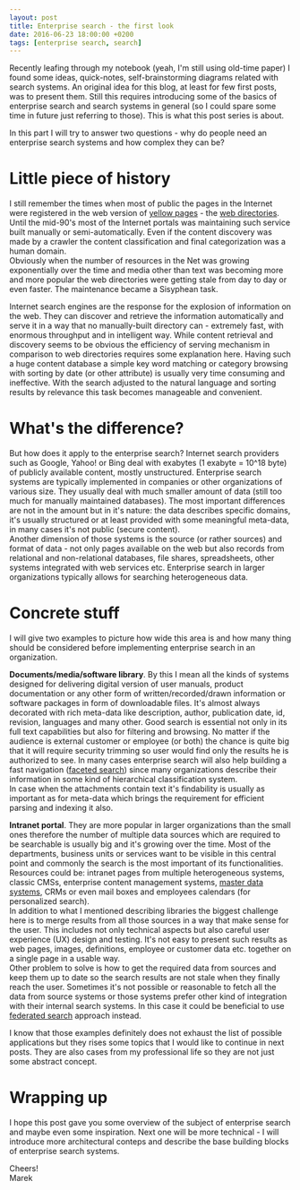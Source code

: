 ```yaml
---
layout: post
title: Enterprise search - the first look
date: 2016-06-23 18:00:00 +0200
tags: [enterprise search, search]
---
```

Recently leafing through my notebook (yeah, I'm still using old-time paper) I found some ideas, quick-notes, self-brainstorming diagrams related with search systems. An original idea for this blog, at least for few first posts, was to present them. Still this requires introducing some of the basics of enterprise search and search systems in general (so I could spare some time in future just referring to those). This is what this post series is about.  

In this part I will try to answer two questions - why do people need an enterprise search systems and how complex they can be?<!-- more -->

# Little piece of history

I still remember the times when most of public the pages in the Internet were registered in the web version of [yellow pages](https://en.wikipedia.org/wiki/Yellow_pages) - the [web directories](https://en.wikipedia.org/wiki/Web_directory). Until the mid-90's most of the Internet portals was maintaining such service built manually or semi-automatically. Even if the content discovery was made by a crawler the content classification and final categorization was a human domain.  
Obviously when the number of resources in the Net was growing exponentially over the time and media other than text was becoming more and more popular the web directories were getting stale from day to day or even faster. The maintenance became a Sisyphean task.

Internet search engines are the response for the explosion of information on the web. They can discover and retrieve the information automatically and serve it in a way that no manually-built directory can - extremely fast, with enormous throughput and in intelligent way. While content retrieval and discovery seems to be obvious the efficiency of serving mechanism in comparison to web directories requires some explanation here. Having such a huge content database a simple key word matching or category browsing with sorting by date (or other attribute) is usually very time consuming and ineffective. With the search adjusted to the natural language and sorting results by relevance this task becomes manageable and convenient.

# What's the difference?

But how does it apply to the enterprise search? Internet search providers such as Google, Yahoo! or Bing deal with exabytes (1 exabyte = 10^18 byte) of publicly available content, mostly unstructured. Enterprise search systems are typically implemented in companies or other organizations of various size. They usually deal with much smaller amount of data (still too much for manually maintained databases). The most important differences are not in the amount but in it's nature: the data describes specific domains, it's usually structured or at least provided with some meaningful meta-data, in many cases it's not public (secure content).  
Another dimension of those systems is the source (or rather sources) and format of data - not only pages available on the web but also records from relational and non-relational databases, file shares, spreadsheets, other systems integrated with web services etc. Enterprise search in larger organizations typically allows for searching heterogeneous data.

# Concrete stuff

I will give two examples to picture how wide this area is and how many thing should be considered before implementing enterprise search in an organization.

**Documents/media/software library**. By this I mean all the kinds of systems designed for delivering digital version of user manuals, product documentation or any other form of written/recorded/drawn information or software packages in form of downloadable files. It's almost always decorated with rich meta-data like description, author, publication date, id, revision, languages and many other. Good search is essential not only in its full text capabilities but also for filtering and browsing. No matter if the audience is external customer or employee (or both) the chance is quite big that it will require security trimming so user would find only the results he is authorized to see. In many cases enterprise search will also help building a fast navigation ([faceted search](https://en.wikipedia.org/wiki/Faceted_search)) since many organizations describe their information in some kind of hierarchical classification system.  
In case when the attachments contain text it's findability is usually as important as for meta-data which brings the requirement for efficient parsing and indexing it also.

**Intranet portal**. They are more popular in larger organizations than the small ones therefore the number of multiple data sources which are required to be searchable is usually big and it's growing over the time. Most of the departments, business units or services want to be visible in this central point and commonly the search is the most important of its functionalities. Resources could be: intranet pages from multiple heterogeneous systems, classic CMSs, enterprise content management systems, [master data systems](https://en.wikipedia.org/wiki/Master_data), CRMs or even mail boxes and employees calendars (for personalized search).  
In addition to what I mentioned describing libraries the biggest challenge here is to merge results from all those sources in a way that make sense for the user. This includes not only technical aspects but also careful user experience (UX) design and testing. It's not easy to present such results as web pages, images, definitions, employee or customer data etc. together on a single page in a usable way.  
Other problem to solve is how to get the required data from sources and keep them up to date so the search results are not stale when they finally reach the user. Sometimes it's not possible or reasonable to fetch all the data from source systems or those systems prefer other kind of integration with their internal search systems. In this case it could be beneficial to use [federated search](https://en.wikipedia.org/wiki/Federated_search) approach instead.

I know that those examples definitely does not exhaust the list of possible applications but they rises some topics that I would like to continue in next posts. They are also cases from my professional life so they are not just some abstract concept.

# Wrapping up

I hope this post gave you some overview of the subject of enterprise search and maybe even some inspiration. Next one will be more technical - I will introduce more architectural conteps and describe the base building blocks of enterprise search systems.

Cheers!  
Marek
